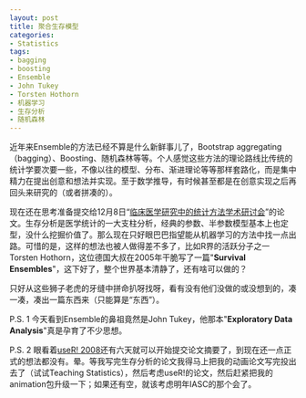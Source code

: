 ```yaml
---
layout: post
title: 聚合生存模型
categories:
- Statistics
tags:
- bagging
- boosting
- Ensemble
- John Tukey
- Torsten Hothorn
- 机器学习
- 生存分析
- 随机森林
---
```


近年来Ensemble的方法已经不算是什么新鲜事儿了，Bootstrap aggregating（bagging）、Boosting、随机森林等等。个人感觉这些方法的理论路线比传统的统计学要次要一些，不像以往的模型、分布、渐进理论等等那样套路化，而是集中精力在提出创意和想法并实现。至于数学推导，有时候甚至都是在创意实现之后再回头来研究的（或者拼凑的）。

现在还在思考准备提交给12月8日“[临床医学研究中的统计方法学术研讨会](http://stat.ruc.edu.cn/cn/notice/52039.html)”的论文。生存分析是医学统计的一大支柱分析，经典的参数、半参数模型基本上也定型，没什么挖掘价值了。那么现在只好眼巴巴指望能从机器学习的方法中找一点出路。可惜的是，这样的想法也被人做得差不多了，比如R界的活跃分子之一Torsten Hothorn，这位德国大叔在2005年干脆写了一篇"**Survival Ensembles**"，这下好了，整个世界基本清静了，还有啥可以做的？

只好从这些狮子老虎的牙缝中拼命扒呀找呀，看有没有他们没做的或没想到的，凑一凑，凑出一篇东西来（只能算是“东西”）。

P.S. 1 今天看到Ensemble的鼻祖竟然是John Tukey，他那本"**Exploratory Data Analysis**"真是孕育了不少思想。

P.S. 2 眼看着[useR! 2008](http://www.statistik.uni-dortmund.de/useR-2008/)还有六天就可以开始提交论文摘要了，到现在还一点正式的想法都没有。晕。等我写完生存分析的论文我得马上把我的动画论文写完投出去了（试试Teaching Statistics），然后考虑useR!的论文，然后赶紧把我的animation包升级一下；如果还有空，就该考虑明年IASC的那个会了。

